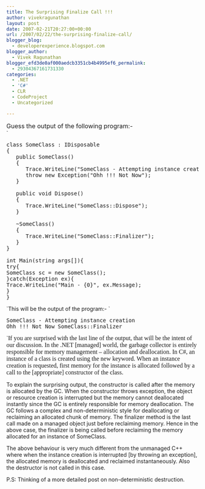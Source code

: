 ```yaml
---
title: The Surprising Finalize Call !!!
author: vivekragunathan
layout: post
date: 2007-02-21T20:27:00+00:00
url: /2007/02/22/the-surprising-finalize-call/
blogger_blog:
  - developerexperience.blogspot.com
blogger_author:
  - Vivek Ragunathan
blogger_efd3de0af000aedcb3351cb4b4995ef6_permalink:
  - 29304367161731330
categories:
  - .NET
  - 'C#'
  - CLR
  - CodeProject
  - Uncategorized

---
```

<span style="font-size:medium;">Guess the output of the following program:-</span>  
`</p>
<pre>class SomeClass : IDisposable<br />{<br />   public SomeClass()<br />   {<br />      Trace.WriteLine("SomeClass - Attempting instance creation");<br />      throw new Exception("Ohh !!! Not Now");<br />   }<br /> <br />   public void Dispose()<br />   {<br />      Trace.WriteLine("SomeClass::Dispose");<br />   }<br /> <br />   ~SomeClass()<br />   {<br />      Trace.WriteLine("SomeClass::Finalizer");<br />   }<br />}<br /><br />int Main(string args[]){<br />try{<br />SomeClass sc = new SomeClass();<br />}catch(Exception ex){<br />Trace.WriteLine("Main - {0}", ex.Message);<br />}<br />}</pre>
<p>`This will be the output of the program:- `</p>
<pre>SomeClass - Attempting instance creation<br />Ohh !!! Not Now SomeClass::Finalizer</pre>
<p>`<span style="font-family:Georgia;font-size:medium;">If you are surprised with the last line of the output, that will be the intent of our discussion. In the .NET [managed] world, the garbage collector is entirely responsible for memory management &#8211; allocation and deallocation. In C#, an instance of a class is created using the new keyword. When an instance creation is requested, first memory for the instance is allocated followed by a call to the [appropriate] constructor of the class.</p> 

<p>
  To explain the surprising output, the constructor is called after the memory is allocated by the GC. When the constructor throws exception, the object or resource creation is interrupted but the memory cannot deallocated instantly since the GC is entirely responsible for memory deallocation. The GC follows a complex and non-deterministic style for deallocating or reclaiming an allocated chunk of memory. The finalizer method is the last call made on a managed object just before reclaiming memory. Hence in the above case, the finalizer is being called before reclaiming the memory allocated for an instance of SomeClass.
</p>

<p>
  The above behaviour is very much different from the unmanaged C++ where when the instance creation is interrupted [by throwing an exception], the allocated memory is deallocated and reclaimed instantaneously. Also the destructor is not called in this case.
</p>

<p>
  P.S: Thinking of a more detailed post on non-deterministic destruction.</span>
</p>